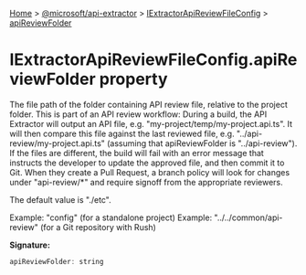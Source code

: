 [Home](./index) &gt; [@microsoft/api-extractor](api-extractor.md) &gt; [IExtractorApiReviewFileConfig](api-extractor.iextractorapireviewfileconfig.md) &gt; [apiReviewFolder](api-extractor.iextractorapireviewfileconfig.apireviewfolder.md)

# IExtractorApiReviewFileConfig.apiReviewFolder property

The file path of the folder containing API review file, relative to the project folder. This is part of an API review workflow: During a build, the API Extractor will output an API file, e.g. "my-project/temp/my-project.api.ts". It will then compare this file against the last reviewed file, e.g. "../api-review/my-project.api.ts" (assuming that apiReviewFolder is "../api-review"). If the files are different, the build will fail with an error message that instructs the developer to update the approved file, and then commit it to Git. When they create a Pull Request, a branch policy will look for changes under "api-review/\*" and require signoff from the appropriate reviewers.

The default value is "./etc".

Example: "config" (for a standalone project) Example: "../../common/api-review" (for a Git repository with Rush)

**Signature:**
```javascript
apiReviewFolder: string
```
